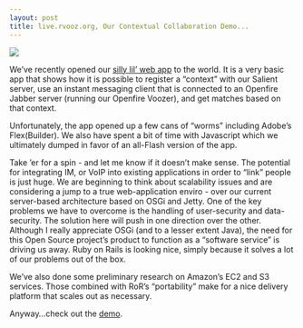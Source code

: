 ```yaml
---
layout: post
title: live.rvooz.org, Our Contextual Collaboration Demo...
---
```


![](http://www.rvooz.org/demo.png)

We’ve recently opened our [silly lil’ web app](http://live.rvooz.org) to
the world. It is a very basic app that shows how it is possible to
register a “context” with our Salient server, use an instant messaging
client that is connected to an Openfire Jabber server (running our
Openfire Voozer), and get matches based on that context.

Unfortunately, the app opened up a few cans of “worms” including Adobe’s
Flex(Builder). We also have spent a bit of time with Javascript which we
ultimately dumped in favor of an all-Flash version of the app.

Take ’er for a spin - and let me know if it doesn’t make sense. The
potential for integrating IM, or VoIP into existing applications in
order to “link” people is just huge. We are beginning to think about
scalability issues and are considering a jump to a true web-application
enviro - over our current server-based architecture based on OSGi and
Jetty. One of the key problems we have to overcome is the handling of
user-security and data-security. The solution here will push in one
direction over the other. Although I really appreciate OSGi (and to a
lesser extent Java), the need for this Open Source project’s product to
function as a “software service” is driving us away. Ruby on Rails is
looking nice, simply because it solves a lot of our problems out of the
box.

We’ve also done some preliminary research on Amazon’s EC2 and S3
services. Those combined with RoR’s “portability” make for a nice
delivery platform that scales out as necessary.

Anyway…check out the [demo](http://live.rvooz.org).
